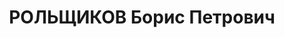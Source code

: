---
title: РОЛЬЩИКОВ Борис Петрович
description: 'Род. в 1894, Свердловская обл., с. Воскресенское, русский, обр.: среднее.
  Проживал: Карагандинская обл., Балхашский р-н, Балхаш. Зам.главного инженера

  Арестован Балхашский РО УГБ УНКВД Каз.ССР по Карагандинской обл. 08.06.1937. Обв.
  по ст. 58-6, 58-7, 58-8, 58-11 УК РСФСР. Приговор: выездная сессия ВК ВС СССР, 25.02.1938
  – ВМН.

  Реабилитирован ВК ВС СССР 18.04.1957 за отсутствием состава преступления'
---